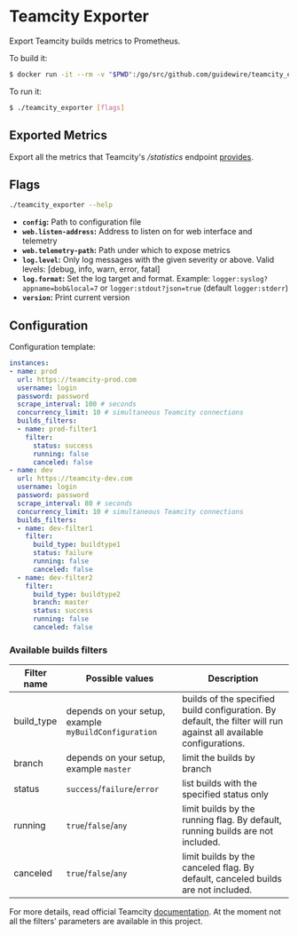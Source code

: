 # Teamcity Exporter

Export Teamcity builds metrics to Prometheus.

To build it:

```bash
$ docker run -it --rm -v "$PWD":/go/src/github.com/guidewire/teamcity_exporter -w /go/src/github.com/guidewire/teamcity_exporter -e GOOS=linux -e GOARCH=amd64 -e GOPATH=/go/src/github.com/guidewire/teamcity_exporter -e GOBIN=/go/src/github.com/guidewire/teamcity_exporter/bin golang:1.8 go get
```

To run it:

```bash
$ ./teamcity_exporter [flags]
```

## Exported Metrics

Export all the metrics that Teamcity's _/statistics_ endpoint [provides](https://confluence.jetbrains.com/display/TCD10/Custom+Chart#CustomChart-listOfDefaultStatisticValues).

## Flags

```bash
./teamcity_exporter --help
```

* __`config`:__ Path to configuration file
* __`web.listen-address`:__ Address to listen on for web interface and telemetry
* __`web.telemetry-path`:__ Path under which to expose metrics
* __`log.level`:__ Only log messages with the given severity or above. Valid levels: [debug, info, warn, error, fatal]
* __`log.format`:__ Set the log target and format. Example: `logger:syslog?appname=bob&local=7` or `logger:stdout?json=true` (default `logger:stderr`)
* __`version`:__ Print current version

## Configuration
Configuration template:

```yaml
instances:
- name: prod
  url: https://teamcity-prod.com
  username: login
  password: password
  scrape_interval: 100 # seconds
  concurrency_limit: 10 # simultaneous Teamcity connections
  builds_filters:
  - name: prod-filter1
    filter:
      status: success
      running: false
      canceled: false
- name: dev
  url: https://teamcity-dev.com
  username: login
  password: password
  scrape_interval: 80 # seconds
  concurrency_limit: 10 # simultaneous Teamcity connections
  builds_filters:
  - name: dev-filter1
    filter:
      build_type: buildtype1
      status: failure
      running: false
      canceled: false
  - name: dev-filter2
    filter:
      build_type: buildtype2
      branch: master
      status: success
      running: false
      canceled: false
```

### Available builds filters
| Filter name | Possible values | Description |
|-------------|-----------------|-------------|
| build_type  | depends on your setup, example `myBuildConfiguration` | builds of the specified build configuration. By default, the filter will run against all available configurations. |
| branch      | depends on your setup, example `master` | limit the builds by branch |
| status      | `success`/`failure`/`error` | list builds with the specified status only |
| running     | `true`/`false`/`any` | limit builds by the running flag. By default, running builds are not included. |
| canceled    | `true`/`false`/`any` | limit builds by the canceled flag. By default, canceled builds are not included. |

For more details, read official Teamcity [documentation](https://confluence.jetbrains.com/display/TCD10/REST+API#RESTAPI-BuildLocator). At the moment not all the filters' parameters are available in this project.
